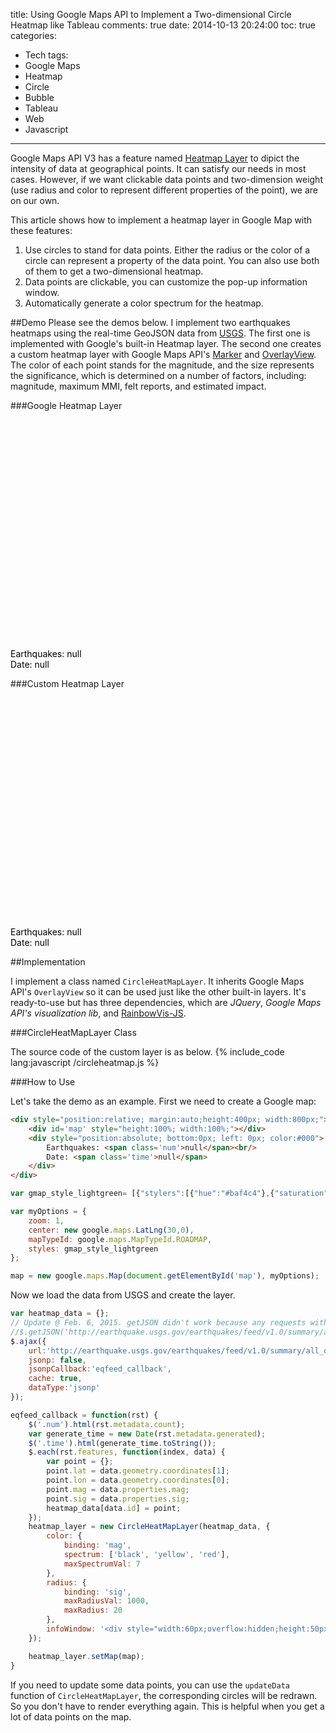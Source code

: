 title: Using Google Maps API to Implement a Two-dimensional Circle Heatmap like Tableau
comments: true
date: 2014-10-13 20:24:00
toc: true
categories:
- Tech
tags:
- Google Maps
- Heatmap
- Circle
- Bubble
- Tableau
- Web
- Javascript
---
Google Maps API V3 has a feature named [Heatmap Layer](https://developers.google.com/maps/documentation/javascript/heatmaplayer) to dipict the intensity of data at geographical points. It can satisfy our needs in most cases. However, if we want clickable data points and two-dimension weight (use radius and color to represent different properties of the point), we are on our own.

This article shows how to implement a heatmap layer in Google Map with these features:
1. Use circles to stand for data points. Either the radius or the color of a circle can represent a property of the data point. 
You can also use both of them to get a two-dimensional heatmap.
2. Data points are clickable, you can customize the pop-up information window.
3. Automatically generate a color spectrum for the heatmap. 

<!-- more -->

##Demo
Please see the demos below. I implement two earthquakes heatmaps using the real-time GeoJSON data from [USGS](http://earthquake.usgs.gov/earthquakes/feed/v1.0/geojson.php). 
The first one is implemented with Google's built-in Heatmap layer. 
The second one creates a custom heatmap layer with Google Maps API's [Marker](https://developers.google.com/maps/documentation/javascript/markers) and [OverlayView](https://developers.google.com/maps/documentation/javascript/reference#OverlayView). 
The color of each point stands for the magnitude, and the size represents the significance, which is determined on a number of factors, including: magnitude, maximum MMI, felt reports, and estimated impact.

###Google Heatmap Layer

<div style="position:relative; margin:auto;height:400px; width:800px;">
    <div id='google-heatmap' style="height:100%; width:100%;"></div>
    <div style="position:absolute; bottom:0px; left: 0px; color:#000">
        Earthquakes: <span class='num'>null</span><br/>
        Date: <span class='time'>null</span>
    </div>
</div>

###Custom Heatmap Layer

<div style="position:relative; margin:auto;height:400px; width:800px;">
    <div id='map' style="height:100%; width:100%;"></div>
    <div style="position:absolute; bottom:0px; left: 0px; color:#000">
        Earthquakes: <span class='num'>null</span><br/>
        Date: <span class='time'>null</span>
    </div>
</div>

<script src="https://code.jquery.com/jquery-2.1.1.min.js"></script>
<script src="https://maps.googleapis.com/maps/api/js?libraries=visualization&sensor=true"></script>
<script src="/downloads/code/rainbowvis.js"></script>
<script src="/downloads/code/circleheatmap.js"></script>
<script src="/downloads/code/heatmap_post.js"></script>

##Implementation

I implement a class named `CircleHeatMapLayer`. It inherits Google Maps API's `OverlayView` so it can be used just like the other built-in layers. 
It's ready-to-use but has three dependencies, which are *JQuery*, *Google Maps API's visualization lib*, and [RainbowVis-JS](https://github.com/anomal/RainbowVis-JS).

###CircleHeatMapLayer Class

The source code of the custom layer is as below.
{% include_code lang:javascript /circleheatmap.js %}

###How to Use

Let's take the demo as an example. First we need to create a Google map:

``` html HTML
<div style="position:relative; margin:auto;height:400px; width:800px;">
    <div id='map' style="height:100%; width:100%;"></div>
    <div style="position:absolute; bottom:0px; left: 0px; color:#000">
        Earthquakes: <span class='num'>null</span><br/>
        Date: <span class='time'>null</span>
    </div>
</div>
```
``` javascript JavaScript
var gmap_style_lightgreen= [{"stylers":[{"hue":"#baf4c4"},{"saturation":10}]},{"featureType":"water","stylers":[{"color":"#effefd"}]},{"featureType":"all","elementType":"labels","stylers":[{"visibility":"off"}]},{"featureType":"administrative","elementType":"labels","stylers":[{"visibility":"on"}]},{"featureType":"road","elementType":"all","stylers":[{"visibility":"off"}]},{"featureType":"transit","elementType":"all","stylers":[{"visibility":"off"}]}];

var myOptions = {
    zoom: 1,
    center: new google.maps.LatLng(30,0),
    mapTypeId: google.maps.MapTypeId.ROADMAP,
    styles: gmap_style_lightgreen
};

map = new google.maps.Map(document.getElementById('map'), myOptions);
```
Now we load the data from USGS and create the layer.
``` javascript Load Earthquake Data
var heatmap_data = {};
// Update @ Feb. 6, 2015. getJSON didn't work because any requests with parameters to the url will get a 403 code.
//$.getJSON('http://earthquake.usgs.gov/earthquakes/feed/v1.0/summary/all_day.geojsonp?callback=?') 
$.ajax({
    url:'http://earthquake.usgs.gov/earthquakes/feed/v1.0/summary/all_day.geojsonp', 
    jsonp: false, 
    jsonpCallback:'eqfeed_callback', 
    cache: true, 
    dataType:'jsonp'
});

eqfeed_callback = function(rst) {
    $('.num').html(rst.metadata.count);
    var generate_time = new Date(rst.metadata.generated);
    $('.time').html(generate_time.toString());
    $.each(rst.features, function(index, data) {
        var point = {};
        point.lat = data.geometry.coordinates[1];
        point.lon = data.geometry.coordinates[0];
        point.mag = data.properties.mag;
        point.sig = data.properties.sig;
        heatmap_data[data.id] = point;
    });
    heatmap_layer = new CircleHeatMapLayer(heatmap_data, {
        color: {
            binding: 'mag',
            spectrum: ['black', 'yellow', 'red'],
            maxSpectrumVal: 7
        },
        radius: {
            binding: 'sig',
            maxRadiusVal: 1000,
            maxRadius: 20
        },
        infoWindow: '<div style="width:60px;overflow:hidden;height:50px">mag: {{mag}}</br><b>sig</b>: {{sig}}</div>'
    });

    heatmap_layer.setMap(map);
}
```

If you need to update some data points, you can use the `updateData` function of `CircleHeatMapLayer`, the corresponding circles will be redrawn. So you don't have to render everything again. 
This is helpful when you get a lot of data points on the map.


